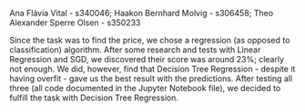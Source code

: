 Ana Flávia Vital - s340046; 
Haakon Bernhard Molvig - s306458; 
Theo Alexander Sperre Olsen - s350233 

Since the task was to find the price, we chose a regression (as opposed to classification) algorithm. 
After some research and tests with Linear Regression and SGD, we discovered their score was around 23%; clearly not enough.
We did, however, find that Decision Tree Regression - despite it having overfit - gave us the best result with the predictions.
After testing all three (all code documented in the Jupyter Notebook file), we decided to fulfill the task with Decision Tree Regression.

